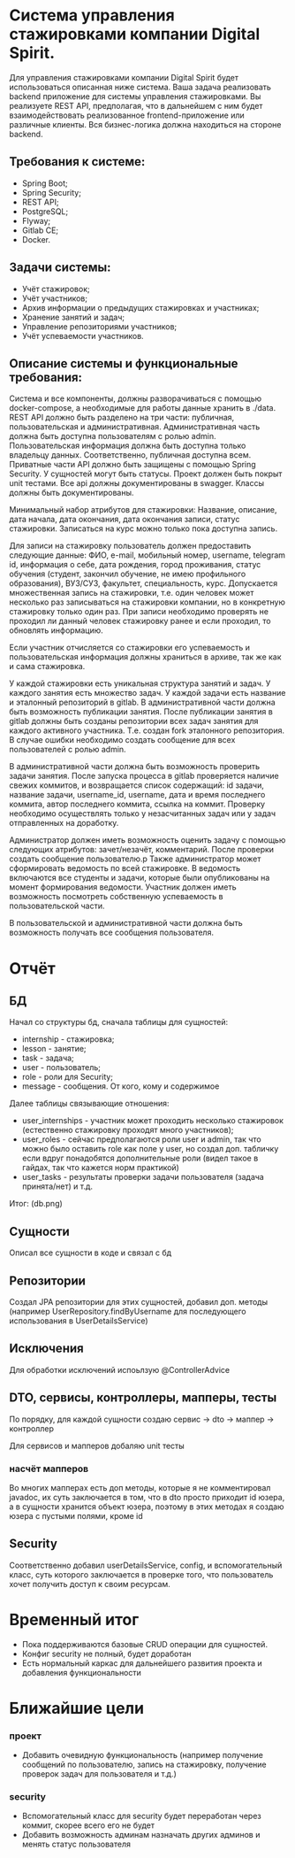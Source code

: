 # Система управления стажировками компании Digital Spirit.

Для управления стажировками компании Digital Spirit будет использоваться 
описанная ниже система. Ваша задача реализовать backend приложение для 
системы управления стажировками. Вы реализуете REST API, предполагая, что в дальнейшем с 
ним будет взаимодействовать реализованное frontend-приложение или различные клиенты. 
Вся бизнес-логика должна находиться на стороне backend.

## Требования к системе:
- Spring Boot;
- Spring Security;
- REST API;
- PostgreSQL;
- Flyway;
- Gitlab CE;
- Docker.

## Задачи системы:
- Учёт стажировок;
- Учёт участников;
- Архив информации о предыдущих стажировках и участниках;
- Хранение занятий и задач;
- Управление репозиториями участников;
- Учёт успеваемости участников.

## Описание системы и функциональные требования:

Система и все компоненты, должны разворачиваться с помощью docker-compose, 
а необходимые для работы данные хранить в ./data. 
REST API должно быть разделено на три части: публичная, пользовательская и административная. 
Административная часть должна быть доступна пользователям с ролью admin. 
Пользовательская информация должна быть доступна только владельцу данных. 
Соответственно, публичная доступна всем.
Приватные части API должно быть защищены с помощью Spring Security. 
У сущностей могут быть статусы. Проект должен быть покрыт unit тестами. 
Все api должны документированы в swagger. Классы должны быть документированы.

Минимальный набор атрибутов для стажировки: Название, описание, дата начала, дата окончания, 
дата окончания записи, статус стажировки. Записаться на курс можно только пока доступна запись.

Для записи на стажировку пользователь должен предоставить следующие данные:
ФИО, e-mail, мобильный номер, username, telegram id, информация о себе, дата рождения, 
город проживания, статус обучения (студент, закончил обучение, не имею профильного образования), 
ВУЗ/СУЗ, факультет, специальность, курс. 
Допускается множественная запись на стажировки, т.е. один человек может несколько раз записываться 
на стажировки компании, но в конкретную стажировку только один раз. При записи необходимо проверять 
не проходил ли данный человек стажировку ранее и если проходил, то обновлять информацию.

Если участник отчисляется со стажировки его успеваемость и пользовательская информация должны храниться в архиве, 
так же как и сама стажировка.

У каждой стажировки есть уникальная структура занятий и задач. 
У каждого занятия есть множество задач. У каждой задачи есть название и эталонный репозиторий в gitlab. 
В административной части должна быть возможность публикации занятия. 
После публикации занятия в gitlab должны быть созданы репозитории всех задач занятия для каждого активного участника.
Т.е. создан fork эталонного репозитория.
В случае ошибки необходимо создать сообщение для всех пользователей с ролью admin.

В административной части должна быть возможность проверить задачи занятия. 
После запуска процесса в gitlab проверяется наличие свежих коммитов, и возвращается список содержащий: 
id задачи, название задачи, username_id, username, дата и время последнего коммита, 
автор последнего коммита, ссылка на коммит. Проверку необходимо осуществлять только у незасчитанных задач 
или у задач отправленных на доработку.

Администратор должен иметь возможность оценить задачу с помощью следующих атрибутов: 
зачет/незачёт, комментарий. После проверки создать сообщение пользователю.р
Также администратор может сформировать ведомость по всей стажировке. 
В ведомость включаются все студенты и задачи, которые были опубликованы на момент формирования 
ведомости. Участник должен иметь возможность посмотреть собственную успеваемость в 
пользовательской части.

В пользовательской и административной части должна быть возможность 
получать все сообщения пользователя. 

# Отчёт
## БД
Начал со структуры бд, сначала таблицы для сущностей:

- internship - стажировка;
- lesson - занятие;
- task - задача;
- user - пользователь;
- role - роли для Security;
- message - сообщения. От кого, кому и содержимое

Далее таблицы связывающие отношения:
- user_internships - участник может проходить несколько стажировок (естественно стажировку проходят много участников);
- user_roles - сейчас предполагаются роли user и admin, так что можно было оставить role как поле у user, но создал доп. табличку если вдруг понадобятся дополнительные роли (видел такое в гайдах, так что кажется норм практикой)
- user_tasks - результаты проверки задачи пользователя (задача принята/нет) и т.д.

Итог:
(db.png)

## Сущности

Описал все сущности в коде и связал с бд

## Репозитории
Создал JPA репозитории для этих сущностей, добавил доп. методы (например UserRepository.findByUsername для последующего использования в UserDetailsService)

## Исключения
Для обработки исключений испоьлзую @ControllerAdvice 
## DTO, сервисы, контроллеры, мапперы, тесты
По порядку, для каждой сущности создаю сервис -> dto -> маппер -> контроллер

Для сервисов и мапперов добаляю unit тесты

### насчёт мапперов
Во многих мапперах есть доп методы, которые я не комментировал javadoc, их суть заключается в том, что в dto просто приходит id юзера, а в сущности хранится объект юзера, поэтому в этих методах я создаю юзера с пустыми полями, кроме id

## Security
Соответственно добавил userDetailsService, config, и вспомогательный класс, суть которого заключается в проверке того, что пользователь хочет получить доступ к своим ресурсам.

# Временный итог
- Пока поддерживаются базовые CRUD операции для сущностей. 
- Конфиг security не полный, будет доработан
- Есть нормальный каркас для дальнейшего развития проекта и добавления функциональности
# Ближайшие цели
### проект
- Добавить очевидную функциональность (например получение сообщений по пользователю, запись на стажировку, получение проверок задач для пользователя и т.д.)

### security
- Вспомогательный класс для security будет переработан через коммит, скорее всего его не будет
- Добавить возможность админам назначать других админов и менять статус пользователя